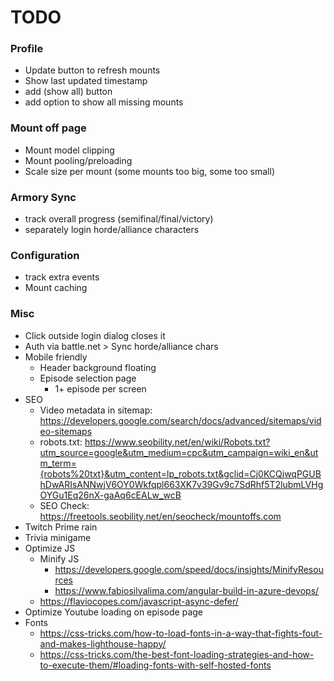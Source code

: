 # TODO

### Profile
* Update button to refresh mounts
* Show last updated timestamp
* add (show all) button
* add option to show all missing mounts

### Mount off page
* Mount model clipping
* Mount pooling/preloading
* Scale size per mount (some mounts too big, some too small)

### Armory Sync
* track overall progress (semifinal/final/victory)
* separately login horde/alliance characters

### Configuration
* track extra events
* Mount caching

### Misc
* Click outside login dialog closes it
* Auth via battle.net > Sync horde/alliance chars
* Mobile friendly
    * Header background floating
    * Episode selection page
        * 1+ episode per screen
* SEO
    * Video metadata in sitemap: https://developers.google.com/search/docs/advanced/sitemaps/video-sitemaps
    * robots.txt: https://www.seobility.net/en/wiki/Robots.txt?utm_source=google&utm_medium=cpc&utm_campaign=wiki_en&utm_term={robots%20txt}&utm_content=lp_robots.txt&gclid=Cj0KCQjwqPGUBhDwARIsANNwjV6OY0Wkfqpl663XK7v39Gv9c7SdRhf5T2lubmLVHgOYGu1Eq26nX-gaAq6cEALw_wcB
    * SEO Check: https://freetools.seobility.net/en/seocheck/mountoffs.com
* Twitch Prime rain
* Trivia minigame
* Optimize JS
    * Minify JS
        * https://developers.google.com/speed/docs/insights/MinifyResources
        * https://www.fabiosilvalima.com/angular-build-in-azure-devops/
    * https://flaviocopes.com/javascript-async-defer/
* Optimize Youtube loading on episode page
* Fonts
    * https://css-tricks.com/how-to-load-fonts-in-a-way-that-fights-fout-and-makes-lighthouse-happy/
    * https://css-tricks.com/the-best-font-loading-strategies-and-how-to-execute-them/#loading-fonts-with-self-hosted-fonts